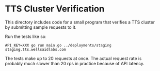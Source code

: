 # TTS Cluster Verification

This directory includes code for a small program that verifies a TTS cluster
by submitting sample requests to it.

Run the tests like so:

```
API_KEY=XXX go run main.go ../deployments/staging staging.tts.wellsaidlabs.com
```

The tests make up to 20 requests at once. The actual request rate is probably
much slower than 20 rps in practice because of API latency.

